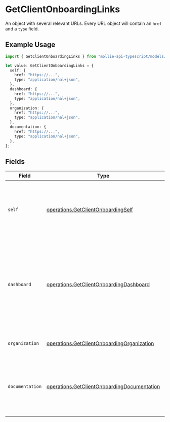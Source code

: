 # GetClientOnboardingLinks

An object with several relevant URLs. Every URL object will contain an `href` and a `type` field.

## Example Usage

```typescript
import { GetClientOnboardingLinks } from "mollie-api-typescript/models/operations";

let value: GetClientOnboardingLinks = {
  self: {
    href: "https://...",
    type: "application/hal+json",
  },
  dashboard: {
    href: "https://...",
    type: "application/hal+json",
  },
  organization: {
    href: "https://...",
    type: "application/hal+json",
  },
  documentation: {
    href: "https://...",
    type: "application/hal+json",
  },
};
```

## Fields

| Field                                                                                                                                    | Type                                                                                                                                     | Required                                                                                                                                 | Description                                                                                                                              |
| ---------------------------------------------------------------------------------------------------------------------------------------- | ---------------------------------------------------------------------------------------------------------------------------------------- | ---------------------------------------------------------------------------------------------------------------------------------------- | ---------------------------------------------------------------------------------------------------------------------------------------- |
| `self`                                                                                                                                   | [operations.GetClientOnboardingSelf](../../models/operations/getclientonboardingself.md)                                                 | :heavy_minus_sign:                                                                                                                       | In v2 endpoints, URLs are commonly represented as objects with an `href` and `type` field.                                               |
| `dashboard`                                                                                                                              | [operations.GetClientOnboardingDashboard](../../models/operations/getclientonboardingdashboard.md)                                       | :heavy_minus_sign:                                                                                                                       | Direct link to the onboarding process in the Mollie dashboard. The merchant can be redirected to this page to<br/>complete their onboarding. |
| `organization`                                                                                                                           | [operations.GetClientOnboardingOrganization](../../models/operations/getclientonboardingorganization.md)                                 | :heavy_minus_sign:                                                                                                                       | The API resource URL of the organization.                                                                                                |
| `documentation`                                                                                                                          | [operations.GetClientOnboardingDocumentation](../../models/operations/getclientonboardingdocumentation.md)                               | :heavy_minus_sign:                                                                                                                       | In v2 endpoints, URLs are commonly represented as objects with an `href` and `type` field.                                               |